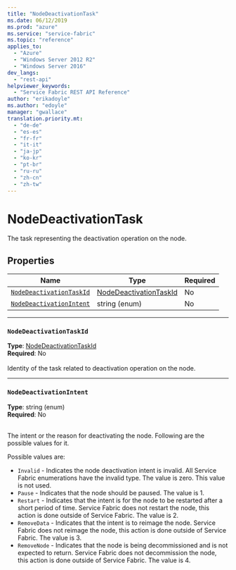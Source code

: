 ```yaml
---
title: "NodeDeactivationTask"
ms.date: 06/12/2019
ms.prod: "azure"
ms.service: "service-fabric"
ms.topic: "reference"
applies_to: 
  - "Azure"
  - "Windows Server 2012 R2"
  - "Windows Server 2016"
dev_langs: 
  - "rest-api"
helpviewer_keywords: 
  - "Service Fabric REST API Reference"
author: "erikadoyle"
ms.author: "edoyle"
manager: "gwallace"
translation.priority.mt: 
  - "de-de"
  - "es-es"
  - "fr-fr"
  - "it-it"
  - "ja-jp"
  - "ko-kr"
  - "pt-br"
  - "ru-ru"
  - "zh-cn"
  - "zh-tw"
---
```

# NodeDeactivationTask

The task representing the deactivation operation on the node.

## Properties
| Name | Type | Required |
| --- | --- | --- |
| [`NodeDeactivationTaskId`](#nodedeactivationtaskid) | [NodeDeactivationTaskId](sfclient-v65-model-nodedeactivationtaskid.md) | No |
| [`NodeDeactivationIntent`](#nodedeactivationintent) | string (enum) | No |

____
### `NodeDeactivationTaskId`
__Type__: [NodeDeactivationTaskId](sfclient-v65-model-nodedeactivationtaskid.md) <br/>
__Required__: No<br/>
<br/>
Identity of the task related to deactivation operation on the node.

____
### `NodeDeactivationIntent`
__Type__: string (enum) <br/>
__Required__: No<br/>
<br/>


The intent or the reason for deactivating the node. Following are the possible values for it.

Possible values are: 

  - `Invalid` - Indicates the node deactivation intent is invalid. All Service Fabric enumerations have the invalid type. The value is zero. This value is not used.
  - `Pause` - Indicates that the node should be paused. The value is 1.
  - `Restart` - Indicates that the intent is for the node to be restarted after a short period of time. Service Fabric does not restart the node, this action is done outside of Service Fabric. The value is 2.
  - `RemoveData` - Indicates that the intent is to reimage the node. Service Fabric does not reimage the node, this action is done outside of Service Fabric. The value is 3.
  - `RemoveNode` - Indicates that the node is being decommissioned and is not expected to return. Service Fabric does not decommission the node, this action is done outside of Service Fabric. The value is 4.


